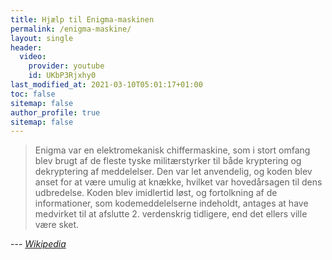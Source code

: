 ```yaml
---
title: Hjælp til Enigma-maskinen
permalink: /enigma-maskine/
layout: single
header:
  video:
    provider: youtube
    id: UKbP3Rjxhy0
last_modified_at: 2021-03-10T05:01:17+01:00
toc: false
sitemap: false
author_profile: true
sitemap: false
---
```


> Enigma var en elektromekanisk chiffermaskine, som i stort omfang blev brugt af de fleste tyske militærstyrker til både kryptering og dekryptering af meddelelser. Den var let anvendelig, og koden blev anset for at være umulig at knække, hvilket var hovedårsagen til dens udbredelse. Koden blev imidlertid løst, og fortolkning af de informationer, som kodemeddelelserne indeholdt, antages at have medvirket til at afslutte 2. verdenskrig tidligere, end det ellers ville være sket.

--- <cite>[Wikipedia](https://da.wikipedia.org/wiki/Enigma)</cite>
